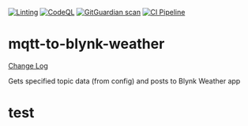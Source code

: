 [![Linting](https://github.com/apider-coding/mqtt-to-blynk-weather/actions/workflows/eslint.yaml/badge.svg)](https://github.com/apider-coding/mqtt-to-blynk-weather/actions/workflows/eslint.yaml)
[![CodeQL](https://github.com/apider-coding/mqtt-to-blynk-weather/actions/workflows/github-code-scanning/codeql/badge.svg)](https://github.com/apider-coding/mqtt-to-blynk-weather/actions/workflows/github-code-scanning/codeql)
[![GitGuardian scan](https://github.com/apider-coding/mqtt-to-blynk-weather/actions/workflows/ggscan.yaml/badge.svg)](https://github.com/apider-coding/mqtt-to-blynk-weather/actions/workflows/ggscan.yaml)
[![CI Pipeline](https://github.com/apider-coding/mqtt-to-blynk-weather/actions/workflows/build-push.yml/badge.svg)](https://github.com/apider-coding/mqtt-to-blynk-weather/actions/workflows/build-push.yml)

# mqtt-to-blynk-weather

[Change Log](./CHANGELOG.md)

Gets specified topic data (from config) and posts to Blynk Weather app

# test
